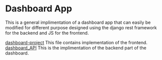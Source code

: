 # Dashboard App
This is a general implimentation of a dashboard app that can easily be modified for different purpose designed using the django rest framework for the backend and JS for the frontend.

[dashboard-project](./dashboard-project) This file contains implementation of the frontend.
[dashboard_API](./dashboard_API) This is the implimentation of the backend part of the dashboard.